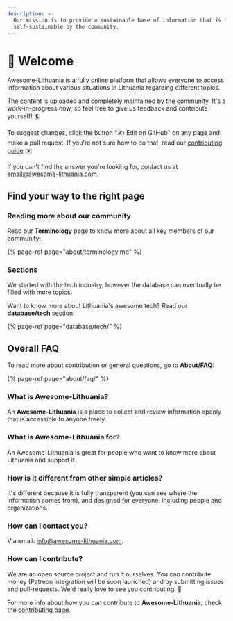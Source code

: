 ```yaml
---
description: >-
  Our mission is to provide a sustainable base of information that is fully
  self-sustainable by the community.
---
```


# 👋 Welcome

Awesome-Lithuania is a fully online platform that allows everyone to access information about various situations in Lithuania regarding different topics.

The content is uploaded and completely maintained by the community. It's a work-in-progress now, so feel free to give us feedback and contribute yourself! 🏄

To suggest changes, click the button "✍️ Edit on GitHub" on any page and make a pull request. If you're not sure how to do that, read our [contributing guide](about/faq/contribution.md) ✉️

If you can't find the answer you're looking for, contact us at email@awesome-lithuania.com.

## Find your way to the right page

### Reading more about our community

Read our **Terminology** page to know more about all key members of our community:

{% page-ref page="about/terminology.md" %}

### Sections

We started with the tech industry, however the database can eventually be filled with more topics.

Want to know more about Lithuania's awesome tech? Read our **database/tech** section:

{% page-ref page="database/tech/" %}

## Overall FAQ

To read more about contribution or general questions, go to **About/FAQ**:

{% page-ref page="about/faq/" %}

### **What is Awesome-Lithuania?**

An **Awesome-Lithuania** is a place to collect and review information openly that is accessible to anyone freely.

### **What is Awesome-Lithuania for?**

An Awesome-Lithuania is great for people who want to know more about Lithuania and support it.

### How is it different from other **simple articles**?

It's different because it is fully transparent \(you can see where the information comes from\), and designed for everyone, including people and organizations.

### How can I contact you?

Via email: [info@awesome-lithuania.com](mailto:info@awesome-lithuania.com).

### How can I contribute?

We are an open source project and run it ourselves. You can contribute money \(Patreon integration will be soon launched\) and by submitting issues and pull-requests. We'd really love to see you contributing! 🚀 

For more info about how you can contribute to **Awesome-Lithuania**, check the [contributing page](about/faq/contribution.md).

